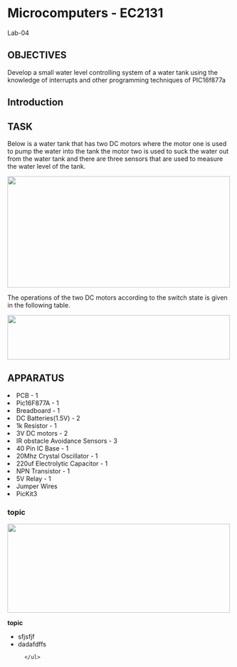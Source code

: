 # Microcomputers - EC2131
Lab-04

## OBJECTIVES
Develop a small water level controlling system of a water tank using the knowledge of interrupts and other programming techniques of PIC16f877a

## Introduction

## TASK
Below is a water tank that has two DC motors where the motor one is used to pump the water into the tank the motor two is used to suck the water out from the water tank and there are three sensors that are used to measure the water level of the tank.

<image src = "https://user-images.githubusercontent.com/111268465/185360443-1f7e43f5-4da9-4d61-a541-792ddff3428b.png" width = "500" height = "250" />

The operations of the two DC motors according to the switch state is given in the following  table. 

<image src = "https://user-images.githubusercontent.com/111268465/185362506-5dec6287-6b1c-4bd1-bbe5-c5014c13f298.png" width = "500" height = "100" />

## APPARATUS
<li>PCB - 1
<li>Pic16F877A - 1
  <li>Breadboard - 1
    <li>DC Batteries(1.5V) - 2
     <li>1k Resistor - 1
  <li>3V DC motors - 2  
    <li>IR obstacle Avoidance Sensors - 3
      <li>40 Pin IC Base - 1
        <li>20Mhz Crystal Oscillator - 1
          <li>220uf Electrolytic Capacitor - 1
            <li>NPN Transistor - 1
              <li>5V Relay - 1
                <li> Jumper Wires 
                  <li>PicKit3
                  


### topic

<img src = "https://user-images.githubusercontent.com/111268465/184587552-fe609a2f-3607-4c9f-ae7a-fe016c39a5e2.png" width = "500" height = "200" />

<b> topic </b>

<ul>
  
  <li> sfjsfjf
    <li>  dadafdffs
      
      </ul>



